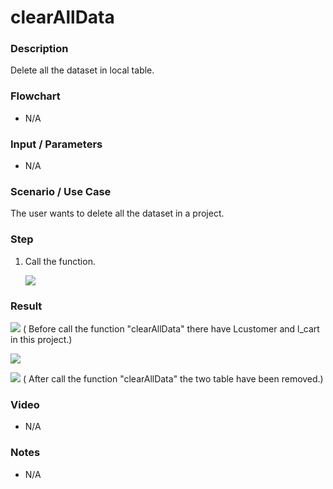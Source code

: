 ﻿# clearAllData

### Description

Delete all the dataset in local table.

### Flowchart

- N/A 

### Input / Parameters

- N/A

### Scenario / Use Case

The user wants to delete all the dataset in a project.

### Step

1. Call the function.
   <br>
   
   ![](../../../../document/function/Dataset/clearAllData/clearAllData-step-1.png?raw=true)
   
### Result

![](../../../../document/function/Dataset/clearAllData/clearAllData-result-1.png?raw=true)
( Before call the function "clearAllData" there have Lcustomer and l_cart in this project.)

![](../../../../document/function/Dataset/clearAllData/clearAllData-result-2.png?raw=true)

![](../../../../document/function/Dataset/clearAllData/clearAllData-result-3.png?raw=true)
( After call the function "clearAllData" the two table have been removed.)

### Video

- N/A

<!--[![Video](http://i.imgur.com/Ot5DWAW.png)](https://youtu.be/StTqXEQ2l-Y?t=35s)-->

### Notes

- N/A